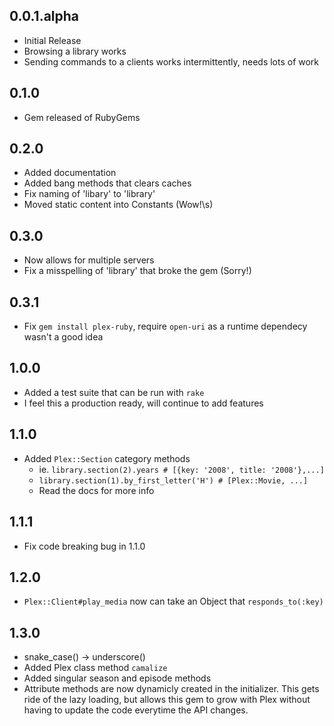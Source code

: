 ## 0.0.1.alpha

* Initial Release
* Browsing a library works
* Sending commands to a clients works intermittently, needs lots of work

## 0.1.0

* Gem released of RubyGems

## 0.2.0

* Added documentation
* Added bang methods that clears caches
* Fix naming of 'libary' to 'library'
* Moved static content into Constants (Wow!\s)

## 0.3.0

* Now allows for multiple servers
* Fix a misspelling of 'library' that broke the gem (Sorry!)

## 0.3.1

* Fix `gem install plex-ruby`, require `open-uri` as a runtime dependecy 
  wasn't a good idea

## 1.0.0

* Added a test suite that can be run with `rake`
* I feel this a production ready, will continue to add features

## 1.1.0

* Added `Plex::Section` category methods
    * ie. `library.section(2).years # [{key: '2008', title: '2008'},...]`
    * `library.section(1).by_first_letter('H') # [Plex::Movie, ...]`
    * Read the docs for more info

## 1.1.1

* Fix code breaking bug in 1.1.0

## 1.2.0

* `Plex::Client#play_media` now can take an Object that `responds_to(:key)`

## 1.3.0

* snake_case() -> underscore()
* Added Plex class method `camalize`
* Added singular season and episode methods
* Attribute methods are now dynamicly created in the initializer.  This gets ride of 
  the lazy loading, but allows this gem to grow with Plex without having to update
  the code everytime the API changes.
